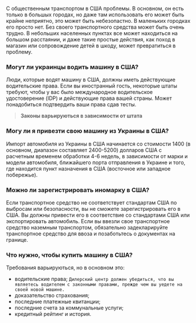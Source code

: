 С общественным транспортом в США проблемы. В основном, он есть только в большых городах, но даже там использовать его может быть крайне неприятно, это может быть небезопастно. В маленьких городках его просто нет. Без своего транспортного средства может быть очень трудно. В небольших населенных пунктах все может находиться на большом расстаянии, и даже такие простые действия, как поход в магазин или сопровождение детей в шкоду, может превратиться в проблему.
### Могут ли украинцы водить машину в США?
Люди, которые водят машину в США, должны иметь действующие водительские права. Если вы иностранный гость, некоторые штаты требуют, чтобы у вас было международное водительское удостоверение (IDP) и действующие права вашей страны. Может понадобиться подтвердить ваши права сдав тесты.
> **Законы варьируються в зависимости от штата**
### Могу ли я привезти свою машину из Украины в США?
Импорт автомобиля из Украины в США начинается со стоимости 1400 (в основном, диапазон составляет 2400-5200) долларов США с расчетным временем обработки 4-6 недель, в зависимости от марки и модели автомобиля, ближайшего порта отправления в Украине и того, где находится пункт назначения в США (восточное или западное побережье).
### Можно ли зарегистрировать иномарку в США?
Если транспортное средство не соответствует стандартам США по выбросам или безопасности, вы не сможете зарегистрировать его в США. Вы должны привести его в соответствие со стандартами США или экспортировать автомобиль. Если вы ввезли свое транспортное средство наземным транспортом, обязательно задекларируйте транспортное средство для ввоза и позаботьтесь о документах на границе.
### Что нужно, чтобы купить машину в США?
Требования варьируються, но в основном это:
* водительские права; `Дилерский центр должен убедиться, что вы являетесь водителем с законными правами, прежде чем вы уедете на своей новой машине.`
* доказательство страхования;
* последние платежные квитанции;
* последние счета за коммунальные услуги;
* кредитный рейтинг и история.
